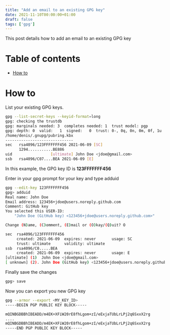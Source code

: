 ```yaml
---
title: "Add an email to an existing GPG key"
date: 2021-11-10T00:00:00+01:00
draft: false
tags: ['gpg']
---
```


This post details how to add an email to an existing GPG key

# Table of contents

* [How to](#how-to)

# How to

List your existing GPG keys. 

```bash
gpg --list-secret-keys --keyid-format=long
gpg: checking the trustdb
gpg: marginals needed: 3  completes needed: 1  trust model: pgp
gpg: depth: 0  valid:   1  signed:   0  trust: 0-, 0q, 0n, 0m, 0f, 1u
/home/denis/.gnupg/pubring.kbx
------------------------------
sec   rsa4096/123FFFFFFF456 2021-06-09 [SC]
      1294...........BE886
uid                 [ultimate] John Doe <jdoe@gmail.com>
ssb   rsa4096/C07....BEA 2021-06-09 [E]
```

In this example, the GPG key ID is **123FFFFFFF456**


Enter in your gpg prompt for your key and type adduid 

```bash
gpg --edit-key 123FFFFFFF456
gpg> adduid 
Real name: John Doe
Email address: 123456+jdoe@users.noreply.github.com
Comment: GitHub key
You selected this USER-ID:
    "John Doe (GitHub key) <123456+jdoe@users.noreply.github.com>"

Change (N)ame, (C)omment, (E)mail or (O)kay/(Q)uit? O

sec  rsa4096/123FFFFFFF456
     created: 2021-06-09  expires: never       usage: SC  
     trust: ultimate      validity: ultimate
ssb  rsa4096/C0.....BEA
     created: 2021-06-09  expires: never       usage: E   
[ultimate] (1)  John Doe <jdoe@gmail.com>
[ unknown] (2). John Doe (GitHub key) <123456+jdoe@users.noreply.github.com>
```

Finally save the changes

```bash
gpg> save
```

Now you can export you new GPG key

```bash
gpg --armor --export <MY_KEY_ID>
-----BEGIN PGP PUBLIC KEY BLOCK-----

mQINBGDBBhIBEADD/m4EK+XFiW20rE8fhLgom+zI/eExjaTUbLrLPj2q6SxxX2rg
....
mQINBGDBBhIBEADD/m4EK+XFiW20rE8fhLgom+zI/eExjaTUbLrLPj2q6SxxX2rg
-----END PGP PUBLIC KEY BLOCK-----
```
